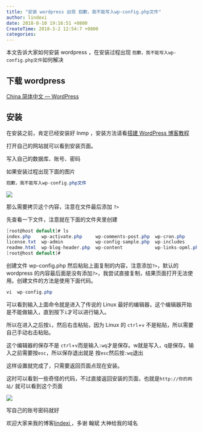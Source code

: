 ```yaml
---
title: "安装 wordpress 出现 抱歉，我不能写入wp-config.php文件"
author: lindexi
date: 2018-8-10 19:16:51 +0800
CreateTime: 2018-3-2 12:54:7 +0800
categories: 
---
```


本文告诉大家如何安装  wordpress ，在安装过程出现 `抱歉，我不能写入wp-config.php文件`如何解决

<!--more-->



## 下载 wordpress

[China 简体中文 — WordPress](https://cn.wordpress.org/ )

## 安装

在安装之前，肯定已经安装好 lnmp ，安装方法请看[搭建 WordPress 博客教程](https://www.jianshu.com/p/56750622cac9 )

打开自己的网站就可以看到安装页面。

写入自己的数据库、账号、密码

如果安装过程出现下面的图片

```csharp
抱歉，我不能写入wp-config.php文件
```

![](http://image.acmx.xyz/34fdad35-5dfe-a75b-2b4b-8c5e313038e2%2F201832125330.jpg)

那么需要拷贝这个内容，注意在文件最后添加 `?>`

先查看一下文件，注意就在下面的文件夹里创建

```csharp
[root@host default]# ls
index.php    wp-activate.php     wp-comments-post.php  wp-cron.php        wp-load.php   wp-settings.php   xmlrpc.php
license.txt  wp-admin            wp-config-sample.php  wp-includes        wp-login.php  wp-signup.php
readme.html  wp-blog-header.php  wp-content            wp-links-opml.php  wp-mail.php   wp-trackback.php
[root@host default]#

```

创建文件 wp-config.php 然后粘贴上面复制的内容，注意添加`?>`，默认的 wordpress 的内容最后面是没有添加`?>`，我尝试直接复制，结果页面打开无法使用。创建文件的方法是使用下面代码。

```csharp
vi  wp-config.php

```

可以看到输入上面命令就是进入了传说的 Linux 最好的编辑器，这个编辑器开始是不能做输入，直到按下`i`才可以进行输入。

所以在进入之后按`i`，然后右击粘贴，因为 Linux 的 `ctrl`+`v` 不是粘贴，所以需要自己手动右击粘贴。

这个编辑器的保存不是 `ctrl`+`v`而是输入`:wq`才是保存。w就是写入，q是保存。输入之前需要按`esc`，所以保存退出就是
按`esc`然后按`:wq`退出

这样设置就完成了，只需要返回页面点现在安装。

这时可以看到一些奇怪的代码，不过直接返回安装的页面，也就是`http://你的网站/` 就可以看到这个页面

![](http://image.acmx.xyz/34fdad35-5dfe-a75b-2b4b-8c5e313038e2%2F20183213250.jpg)

写自己的账号密码就好

欢迎大家来我的博客[lindexi ](http://lindexi.ml/ )，多谢 翰斌 大神给我的域名

